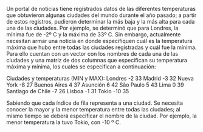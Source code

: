 Un portal de noticias tiene registrados datos de las diferentes temperaturas que obtuvieron algunas ciudades del mundo durante el año pasado; a partir de estos registros, pudieron determinar la más baja y la más alta para cada una de las ciudades. Por ejemplo, se determinó que para Londres, la mínima fue de -2º C y la máxima de 33º C. Sin embargo, actualmente necesitan armar una noticia en donde especifiquen cuál es la temperatura máxima que hubo entre todas las ciudades registradas y cuál fue la mínima. Para ello cuentan con un vector con los nombres de cada una de las ciudades y una matriz de dos columnas que especifican su temperatura máxima y mínima, los cuales se especifican a continuación:

Ciudades y temperaturas (MIN y MAX): 
    Londres -2 33
    Madrid -3 32
    Nueva York -8 27
    Buenos Aires 4 37
    Asunción 6 42
    São Paulo 5 43
    Lima 0 39
    Santiago de Chile -7 26
    Lisboa -1 31
    Tokio -10 35

Sabiendo que cada índice de fila representa a una ciudad. Se necesita conocer la mayor y la menor temperatura entre todas las ciudades; al mismo tiempo se deberá especificar el nombre de la ciudad. Por ejemplo, la menor temperatura la tuvo Tokio, con -10 º C.
